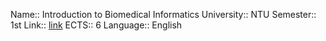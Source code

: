 
Name:: Introduction to Biomedical Informatics
University:: NTU
Semester:: 1st
Link:: [link](https://nol.ntu.edu.tw/nol/coursesearch/print_table.php?course_id=922%20U3490&class=&dpt_code=9220&ser_no=80152&semester=111-1&lang=EN)
ECTS:: 6
Language:: English